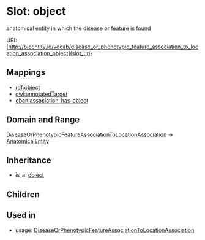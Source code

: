 # Slot: object


anatomical entity in which the disease or feature is found

URI: [http://bioentity.io/vocab/disease_or_phenotypic_feature_association_to_location_association_object](slot_uri)
## Mappings

 * [rdf:object](http://purl.obolibrary.org/obo/rdf_object)
 * [owl:annotatedTarget](http://purl.obolibrary.org/obo/owl_annotatedTarget)
 * [oban:association_has_object](http://purl.obolibrary.org/obo/oban_association_has_object)
## Domain and Range

[DiseaseOrPhenotypicFeatureAssociationToLocationAssociation](DiseaseOrPhenotypicFeatureAssociationToLocationAssociation.md) -> [AnatomicalEntity](AnatomicalEntity.md)
## Inheritance

 *  is_a: [object](object.md)
## Children

## Used in

 *  usage: [DiseaseOrPhenotypicFeatureAssociationToLocationAssociation](DiseaseOrPhenotypicFeatureAssociationToLocationAssociation.md)
